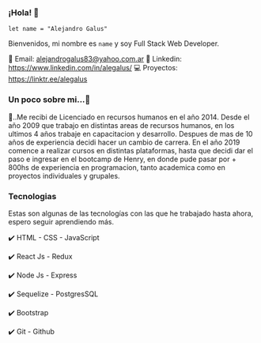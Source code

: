 
### ¡Hola! 👋

`let name = "Alejandro Galus"`

Bienvenidos, mi nombre es `name` y soy Full Stack Web Developer.


📧 Email: alejandrogalus83@yahoo.com.ar
📝 Linkedin: https://www.linkedin.com/in/alegalus/
💻 Proyectos: https://linktr.ee/alegalus


### Un poco sobre mi...💬

📢..Me recibi de Licenciado en recursos humanos en el año 2014. Desde el año 2009 que trabajo en distintas areas de recursos humanos, en los ultimos 4 años trabaje en capacitacion y desarrollo. Despues de mas de 10 años de experiencia decidi hacer un cambio de carrera. En el año 2019 comence a realizar cursos en distintas plataformas, hasta que decidi dar el paso e ingresar en el bootcamp de Henry, en donde pude pasar por + 800hs de experiencia en programacion, tanto academica como en proyectos individuales y grupales.


### Tecnologias

Estas son algunas de las tecnologías con las que he trabajado hasta ahora, espero seguir aprendiendo más.


✔️ HTML - CSS - JavaScript

✔️ React Js - Redux

✔️ Node Js - Express

✔️ Sequelize - PostgresSQL

✔️ Bootstrap

✔️ Git - Github



<!--
**alegalus/alegalus** is a ✨ _special_ ✨ repository because its `README.md` (this file) appears on your GitHub profile.

Here are some ideas to get you started:

🔭 I’m currently working on ...
- 🌱 I’m currently learning ...
- 👯 I’m looking to collaborate on ...
- 🤔 I’m looking for help with ...
- 💬 Ask me about ...
- 📫 How to reach me: ...
- 😄 Pronouns: ...
- ⚡ Fun fact: ...
-->
